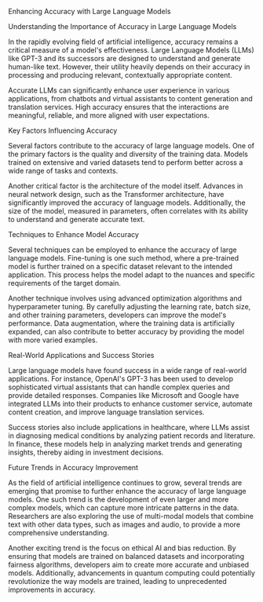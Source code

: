 Enhancing Accuracy with Large Language Models





Understanding the Importance of Accuracy in Large Language Models

In the rapidly evolving field of artificial intelligence, accuracy remains a critical measure of a model's effectiveness. Large Language Models (LLMs) like GPT-3 and its successors are designed to understand and generate human-like text. However, their utility heavily depends on their accuracy in processing and producing relevant, contextually appropriate content.

Accurate LLMs can significantly enhance user experience in various applications, from chatbots and virtual assistants to content generation and translation services. High accuracy ensures that the interactions are meaningful, reliable, and more aligned with user expectations.

Key Factors Influencing Accuracy

Several factors contribute to the accuracy of large language models. One of the primary factors is the quality and diversity of the training data. Models trained on extensive and varied datasets tend to perform better across a wide range of tasks and contexts.

Another critical factor is the architecture of the model itself. Advances in neural network design, such as the Transformer architecture, have significantly improved the accuracy of language models. Additionally, the size of the model, measured in parameters, often correlates with its ability to understand and generate accurate text.

Techniques to Enhance Model Accuracy

Several techniques can be employed to enhance the accuracy of large language models. Fine-tuning is one such method, where a pre-trained model is further trained on a specific dataset relevant to the intended application. This process helps the model adapt to the nuances and specific requirements of the target domain.

Another technique involves using advanced optimization algorithms and hyperparameter tuning. By carefully adjusting the learning rate, batch size, and other training parameters, developers can improve the model's performance. Data augmentation, where the training data is artificially expanded, can also contribute to better accuracy by providing the model with more varied examples.

Real-World Applications and Success Stories

Large language models have found success in a wide range of real-world applications. For instance, OpenAI's GPT-3 has been used to develop sophisticated virtual assistants that can handle complex queries and provide detailed responses. Companies like Microsoft and Google have integrated LLMs into their products to enhance customer service, automate content creation, and improve language translation services.

Success stories also include applications in healthcare, where LLMs assist in diagnosing medical conditions by analyzing patient records and literature. In finance, these models help in analyzing market trends and generating insights, thereby aiding in investment decisions.

Future Trends in Accuracy Improvement

As the field of artificial intelligence continues to grow, several trends are emerging that promise to further enhance the accuracy of large language models. One such trend is the development of even larger and more complex models, which can capture more intricate patterns in the data. Researchers are also exploring the use of multi-modal models that combine text with other data types, such as images and audio, to provide a more comprehensive understanding.

Another exciting trend is the focus on ethical AI and bias reduction. By ensuring that models are trained on balanced datasets and incorporating fairness algorithms, developers aim to create more accurate and unbiased models. Additionally, advancements in quantum computing could potentially revolutionize the way models are trained, leading to unprecedented improvements in accuracy.



